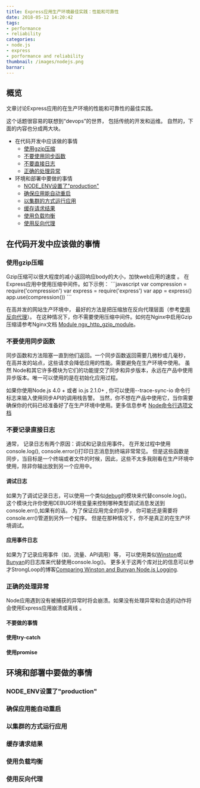 ```yaml
---
title: Express应用生产环境最佳实践：性能和可靠性
date: 2018-05-12 14:20:42
tags:
- performance
- reliability
categories:
- node.js
- express
- porformance and reliability
thumbnail: /images/nodejs.png
barnar:
---
```


## 概览 

文章讨论Express应用的在生产环境的性能和可靠性的最佳实践。

这个话题很容易的联想到“devops”的世界， 包括传统的开发和运维。 自然的，下面的内容也分成两大块。
<!-- more -->
- 在代码开发中应该做的事情
  - [使用gzip压缩](#gzip)
  - [不要使用同步函数](#forbidden-synchronous-function)
  - [不要直接日志](#forbidden-directly-logging)
  - [正确的处理异常](#properly-handle-exception)
- 环境和部署中要做的事情
  - [NODE_ENV设置了"production"](#env-production)
  - [确保应用能自动重启](#auto-restart)
  - [以集群的方式运行应用](#run-in-cluster)
  - [缓存请求结果](#cache-request-result)
  - [使用负载均衡](#use-load-balance)
  - [使用反向代理](#use-reverse-proxy)

## 在代码开发中应该做的事情

<h3 id="gzip">使用gzip压缩</h3>
Gzip压缩可以很大程度的减小返回响应body的大小，加快web应用的速度 。 在Express应用中使用压缩中间件。如下示例：
```javascript
var compression = require('compression')
var express = require('express')
var app = express()
app.use(compression())
```

在高并发的网站生产环境中，  最好的方法是把压缩放在反向代理层面（参考[使用反向代理](https://expressjs.com/en/advanced/best-practice-performance.html#use-a-reverse-proxy)）。 在这种情况下，你不需要使用压缩中间件。如何在Nginx中启用Gzip压缩请参考Nginx文档 [Module ngx_http_gzip_module](http://nginx.org/en/docs/http/ngx_http_gzip_module.html)。
<h3 id="forbidden-synchronous-function">不要使用同步函数</h3>
同步函数和方法阻塞一直到他们返回。一个同步函数返回需要几微秒或几毫秒， 在高并发的站点，这些请求会降低应用的性能。需要避免在生产环境中使用。
虽然 Node和其它许多模块为它们的功能提交了同步和异步版本，永远在产品中使用异步版本。唯一可以使用的是在初始化应用过程。

如果你使用Node.js 4.0 + 或者 io.js 2.1.0+ , 你可以使用--trace-sync-io 命令行标志来输入使用同步API的调用栈告警。 当然，你不想在产品中使用它，当你需要确保你的代码已经准备好了在生产环境中使用。更多信息参考 [Node命令行选项文档](https://nodejs.org/api/cli.html#cli_trace_sync_io)

<h3 id="forbidden-directly-logging">不要记录直接日志</h3>
通常， 记录日志有两个原因：调试和记录应用事件。 在开发过程中使用console.log(), console.error()打印日志消息到终端非常常见。 但是这些函数是同步，当目标是一个终端或者文件的时候，因此，这些不太多我刚看在生产环境中使用，除非你输出放到另一个应用中。

#### 调试日志
如果为了调试记录日志，可以使用一个类似[debug](https://www.npmjs.com/package/debug)的模块来代替console.log()。 这个模块允许你使用DEBUG环境变量来控制哪种类型调试消息发送到console.err(),如果有的话。 为了保证应用完全的异步， 你可能还是需要将console.err()管道到另外一个程序。 但是在那种情况下，你不是真正的在生产环境调试。

#### 应用事件日志
如果为了记录应用事件（如，流量、API调用）等， 可以使用类似[Winston](https://www.npmjs.com/package/winston)或[Bunyan](https://www.npmjs.com/package/bunyan)的日志库来代替使用console.log()。 更多关于这两个库对比的信息可以参才StrongLoop的博客[Comparing Winston and Bunyan Node.js Logging](https://strongloop.com/strongblog/compare-node-js-logging-winston-bunyan/).

<h3 id="properly-handle-exception">正确的处理异常</h3>
Node应用遇到没有被捕获的异常时将会崩溃。如果没有处理异常和合适的动作将会使用Express应用崩溃或离线 。

#### 不要做的事情

#### 使用try-catch

#### 使用promise

## 环境和部署中要做的事情

<h3 id="env-production">NODE_ENV设置了"production"</h3>

<h3 id="auto-restart">确保应用能自动重启</h3>

<h3 id="run-in-cluster">以集群的方式运行应用</h3>

<h3 id="cache-request-result">缓存请求结果</h3>

<h3 id="use-load-balance">使用负载均衡</h3>

<h3 id="use-reverse-proxy">使用反向代理</h3>
